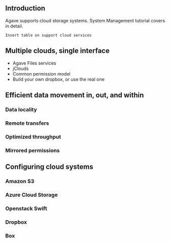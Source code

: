 ## Introduction  

Agave supports cloud storage systems. System Management tutorial covers in detail.

<pre><code>Insert table on support cloud services
</code></pre>

## Multiple clouds, single interface  

<ul>
<li>Agave Files services</li>
<li>jClouds</li>
<li>Common permission model</li>
<li>Build your own dropbox, or use the real one</li>
</ul>

## Efficient data movement in, out, and within  

### Data locality  

### Remote transfers  

### Optimized throughput  

### Mirrored permissions  

## Configuring cloud systems  

### Amazon S3  

### Azure Cloud Storage  

### Openstack Swift  

### Dropbox  

### Box  